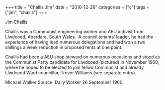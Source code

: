 +++
title = "Challis Jim"
date = "2010-12-26"
categories = ["c"]
tags = ["jim", "challis"]
+++

Jim Challis

Challis was a Communist engineering worker and AEU activist from Llwdcoed, Aberdare, South Wales.  A council tenants’ leader, he had the experience of having lead numerous delegations and had won a two shillings a week reduction in proposed rents at one point.

Challis had been a AEU shop steward on numerous occasions and stood as the Communist Party candidate for Llwdcoed (pictured) in November 1960, where he hoped to be elected to join fellow Communist and already Llwdcoed Ward councillor, Trevor Williams (see separate entry).

Michael Walker Source: Daily Worker 26 September 1960
